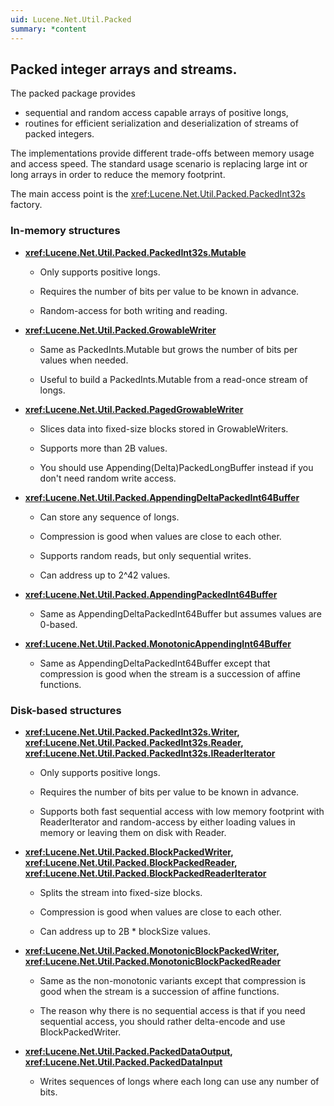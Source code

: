```yaml
---
uid: Lucene.Net.Util.Packed
summary: *content
---
```


<!--
 Licensed to the Apache Software Foundation (ASF) under one or more
 contributor license agreements.  See the NOTICE file distributed with
 this work for additional information regarding copyright ownership.
 The ASF licenses this file to You under the Apache License, Version 2.0
 (the "License"); you may not use this file except in compliance with
 the License.  You may obtain a copy of the License at

     https://www.apache.org/licenses/LICENSE-2.0

 Unless required by applicable law or agreed to in writing, software
 distributed under the License is distributed on an "AS IS" BASIS,
 WITHOUT WARRANTIES OR CONDITIONS OF ANY KIND, either express or implied.
 See the License for the specific language governing permissions and
 limitations under the License.
-->

## Packed integer arrays and streams.

 The packed package provides
 
 * sequential and random access capable arrays of positive longs,
 * routines for efficient serialization and deserialization of streams of packed integers.
 
 The implementations provide different trade-offs between memory usage and access speed. The standard usage scenario is replacing large int or long arrays in order to reduce the memory footprint. 

 The main access point is the <xref:Lucene.Net.Util.Packed.PackedInt32s> factory. 

### In-memory structures

*   __<xref:Lucene.Net.Util.Packed.PackedInt32s.Mutable>__

    *   Only supports positive longs.

    *   Requires the number of bits per value to be known in advance.

    *   Random-access for both writing and reading.

*   __<xref:Lucene.Net.Util.Packed.GrowableWriter>__

    *   Same as PackedInts.Mutable but grows the number of bits per values when needed.

    *   Useful to build a PackedInts.Mutable from a read-once stream of longs.

*   __<xref:Lucene.Net.Util.Packed.PagedGrowableWriter>__

    *   Slices data into fixed-size blocks stored in GrowableWriters.

    *   Supports more than 2B values.

    *   You should use Appending(Delta)PackedLongBuffer instead if you don't need random write access.

*   __<xref:Lucene.Net.Util.Packed.AppendingDeltaPackedInt64Buffer>__

    *   Can store any sequence of longs.

    *   Compression is good when values are close to each other.

    *   Supports random reads, but only sequential writes.

    *   Can address up to 2^42 values.

*   __<xref:Lucene.Net.Util.Packed.AppendingPackedInt64Buffer>__

    *   Same as AppendingDeltaPackedInt64Buffer but assumes values are 0-based.

*   __<xref:Lucene.Net.Util.Packed.MonotonicAppendingInt64Buffer>__

    *   Same as AppendingDeltaPackedInt64Buffer except that compression is good when the stream is a succession of affine functions.

### Disk-based structures

*   __<xref:Lucene.Net.Util.Packed.PackedInt32s.Writer>, <xref:Lucene.Net.Util.Packed.PackedInt32s.Reader>, <xref:Lucene.Net.Util.Packed.PackedInt32s.IReaderIterator>__

    *   Only supports positive longs.

    *   Requires the number of bits per value to be known in advance.

    *   Supports both fast sequential access with low memory footprint with ReaderIterator and random-access by either loading values in memory or leaving them on disk with Reader.

*   __<xref:Lucene.Net.Util.Packed.BlockPackedWriter>, <xref:Lucene.Net.Util.Packed.BlockPackedReader>, <xref:Lucene.Net.Util.Packed.BlockPackedReaderIterator>__

    *   Splits the stream into fixed-size blocks.

    *   Compression is good when values are close to each other.

    *   Can address up to 2B * blockSize values.

*   __<xref:Lucene.Net.Util.Packed.MonotonicBlockPackedWriter>, <xref:Lucene.Net.Util.Packed.MonotonicBlockPackedReader>__

    *   Same as the non-monotonic variants except that compression is good when the stream is a succession of affine functions.

    *   The reason why there is no sequential access is that if you need sequential access, you should rather delta-encode and use BlockPackedWriter.

*   __<xref:Lucene.Net.Util.Packed.PackedDataOutput>, <xref:Lucene.Net.Util.Packed.PackedDataInput>__

    *   Writes sequences of longs where each long can use any number of bits.